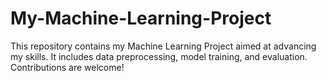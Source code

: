 # My-Machine-Learning-Project
This repository contains my Machine Learning Project aimed at advancing my skills. It includes data preprocessing, model training, and evaluation. Contributions are welcome!
